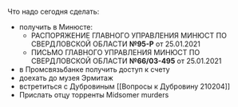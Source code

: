 Что надо сегодня сделать:
- получить в Минюсте:
	-  РАСПОРЯЖЕНИЕ ГЛАВНОГО УПРАВЛЕНИЯ МИНЮСТ ПО СВЕРДЛОВСКОЙ ОБЛАСТИ **№95-Р** от 25.01.2021
	-   ПИСЬМО ГЛАВНОГО УПРАВЛЕНИЯ МИНЮСТ ПО СВЕРДЛОВСКОЙ ОБЛАСТИ **№66/03-495** от 25.01.2021 
-   в Промсвязьбанке получить доступ к счету
-   доехать до музея Эрмитаж
-   встретиться с Дубровиным [[Вопросы к Дубровину 210204]]
-  Прислать отцу торренты Midsomer murders
